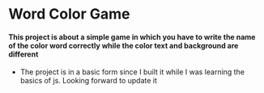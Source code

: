 # Word Color Game

#### This project is about a simple game in which you have to write the name of the color word correctly while the color text and background are different

* The project is in a basic form since I built it while I was learning the basics of js. Looking forward to update it
